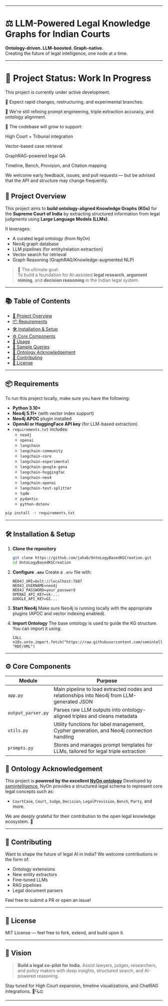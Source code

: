 

---

# ⚖️ LLM-Powered Legal Knowledge Graphs for Indian Courts
 **Ontology-driven. LLM-boosted. Graph-native.**  
Creating the future of legal intelligence, one node at a time.

---


# 🚧 Project Status: Work In Progress
This project is currently under active development.

🧪 Expect rapid changes, restructuring, and experimental branches.

🧠 We're still refining prompt engineering, triple extraction accuracy, and ontology alignment.

🧵 The codebase will grow to support:

High Court + Tribunal integration

Vector-based case retrieval

GraphRAG-powered legal QA

Timeline, Bench, Provision, and Citation mapping

We welcome early feedback, issues, and pull requests — but be advised that the API and structure may change frequently.
## 🧠 Project Overview

This project aims to **build ontology-aligned Knowledge Graphs (KGs)** for the **Supreme Court of India** by extracting structured information from legal judgments using **Large Language Models (LLMs)**.

It leverages:
- A curated legal ontology (from NyOn)
- Neo4j graph database
- LLM pipelines (for entity/relation extraction)
- Vector search for retrieval
- Graph Reasoning (GraphRAG/Knowledge-augmented NLP)

> 🧬 The ultimate goal:  
> To build a foundation for AI-assisted **legal research**, **argument mining**, and **decision reasoning** in the Indian legal system.

---

## 📚 Table of Contents

- [🧠 Project Overview](#-project-overview)
- [📦 Requirements](#-requirements)
- [🛠️ Installation & Setup](#️-installation--setup)
- [⚙️ Core Components](#️-core-components)
- [🚀 Usage](#-usage)
- [🧩 Sample Queries](#-sample-queries)
- [📐 Ontology Acknowledgement](#-ontology-acknowledgement)
- [🤝 Contributing](#-contributing)
- [📄 License](#-license)

---

## 📦 Requirements

To run this project locally, make sure you have the following:

- **Python 3.10+**
- **Neo4j 5.11+** (with vector index support)
- **Neo4j APOC** plugin installed
- **OpenAI or HuggingFace API key** (for LLM-based extraction)
- `requirements.txt` includes:
  - `neo4j`
  - `openai`
  - `langchain`
  - `langchain-community`
  - `langchain-core`
  - `langchain-experimental`
  - `langchain-google-gena`
  - `langchain-huggingfac`
  - `langchain-neo4`
  - `langchain-openai`
  - `langchain-text-splitter`
  - `tqdm`
  - `pydantic`
  - `python-dotenv`

```bash
pip install -r requirements.txt
````

---

## 🛠️ Installation & Setup

1. **Clone the repository**

   ```bash
   git clone https://github.com/jahab/OntoLogyBasedKGCreation.git
   cd OntoLogyBasedKGCreation
   ```

2. **Configure `.env`**
   Create a `.env` file with:

   ```
   NEO4J_URI=bolt://localhost:7687
   NEO4J_USERNAME=neo4j
   NEO4J_PASSWORD=your_password
   OPENAI_API_KEY=sk-...
   GOOGLE_API_KEY=GI...
   ```

3. **Start Neo4j**
   Make sure Neo4j is running locally with the appropriate plugins (APOC and vector indexing enabled).

4. **Import Ontology**
   The base ontology is used to guide the KG structure. You can import it using:

   ```cypher
   CALL n10s.onto.import.fetch("https://raw.githubusercontent.com/semintelligence/NyOn/main/NyOn.owl", "RDF/XML")
   ```

---

## ⚙️ Core Components

| Module             | Purpose                                                                                    |
| ------------------ | ------------------------------------------------------------------------------------------ |
| `app.py`           | Main pipeline to load extracted nodes and relationships into Neo4j from LLM-generated JSON |
| `output_parser.py` | Parses raw LLM outputs into ontology-aligned triples and cleans metadata                   |
| `utils.py`         | Utility functions for label management, Cypher generation, and Neo4j connection handling   |
| `prompts.py`       | Stores and manages prompt templates for LLMs, tailored for legal triple extraction         |


## 📐 Ontology Acknowledgement

This project is **powered by the excellent [NyOn ontology](https://github.com/semintelligence/NyOn)**
Developed by [semintelligence](https://github.com/semintelligence), NyOn provides a structured legal schema to represent core legal concepts such as:

* `CourtCase`, `Court`, `Judge`, `Decision`, `LegalProvision`, `Bench`, `Party`, and more.

We are deeply grateful for their contribution to the open legal knowledge ecosystem. 🙏

---

## 🤝 Contributing

Want to shape the future of legal AI in India?
We welcome contributions in the form of:

* Ontology extensions
* New entity extractors
* Fine-tuned LLMs
* RAG pipelines
* Legal document parsers

Feel free to submit a PR or open an issue!

---

## 📄 License

MIT License — feel free to fork, extend, and build upon it.

---

## 🚀 Vision

> **Build a legal co-pilot for India.**
> Assist lawyers, judges, researchers, and policy makers with deep insights, structured search, and AI-powered reasoning.

Stay tuned for High Court expansion, timeline visualizations, and ChatRAG integrations. 🧾🔍⚖️

---


